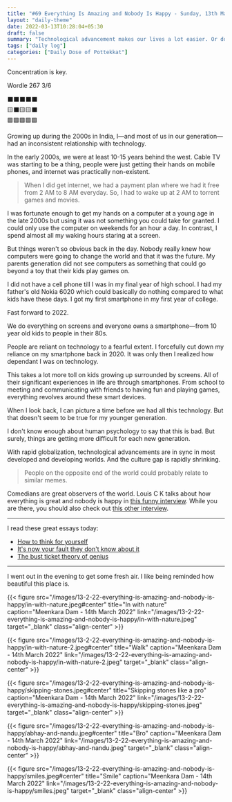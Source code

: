```yaml
---
title: "#69 Everything Is Amazing and Nobody Is Happy - Sunday, 13th March 2022"
layout: "daily-theme"
date: 2022-03-13T10:28:04+05:30
draft: false
summary: "Technological advancement makes our lives a lot easier. Or does it? Bonus: Photos from Meenkara Dam."
tags: ["daily log"]
categories: ["Daily Dose of Pottekkat"]
---
```


Concentration is key.

Wordle 267 3/6

⬛⬛⬛⬛⬛\
🟨⬛🟨🟨⬛\
🟩🟩🟩🟩🟩

Growing up during the 2000s in India, I—and most of us in our generation—had an inconsistent relationship with technology.

In the early 2000s, we were at least 10-15 years behind the west. Cable TV was starting to be a thing, people were just getting their hands on mobile phones, and internet was practically non-existent.

> When I did get internet, we had a payment plan where we had it free from 2 AM to 8 AM everyday. So, I had to wake up at 2 AM to torrent games and movies.

I was fortunate enough to get my hands on a computer at a young age in the late 2000s but using it was not something you could take for granted. I could only use the computer on weekends for an hour a day. In contrast, I spend almost all my waking hours staring at a screen.

But things weren't so obvious back in the day. Nobody really knew how computers were going to change the world and that it was the future. My parents generation did not see computers as something that could go beyond a toy that their kids play games on.

I did not have a cell phone till I was in my final year of high school. I had my father's old Nokia 6020 which could basically do nothing compared to what kids have these days. I got my first smartphone in my first year of college.

Fast forward to 2022.

We do everything on screens and everyone owns a smartphone—from 10 year old kids to people in their 80s.

People are reliant on technology to a fearful extent. I forcefully cut down my reliance on my smartphone back in 2020. It was only then I realized how dependant I was on technology.

This takes a lot more toll on kids growing up surrounded by screens. All of their significant experiences in life are through smartphones. From school to meeting and communicating with friends to having fun and playing games, everything revolves around these smart devices.

When I look back, I can picture a time before we had all this technology. But that doesn't seem to be true for my younger generation.

I don't know enough about human psychology to say that this is bad. But surely, things are getting more difficult for each new generation.

With rapid globalization, technological advancements are in sync in most developed and developing worlds. And the culture gap is rapidly shrinking.

> People on the opposite end of the world could probably relate to similar memes.

Comedians are great observers of the world. Louis C K talks about how everything is great and nobody is happy in [this funny interview](https://www.youtube.com/watch?v=PdFB7q89_3U). While you are there, you should also check out [this other interview](https://www.youtube.com/watch?v=5HbYScltf1c).

---

I read these great essays today:

- [How to think for yourself](http://paulgraham.com/think.html)
- [It\'s now your fault they don\'t know about it](https://rachelbythebay.com/w/2022/03/02/wrong/)
- [The bust ticket theory of genius](http://paulgraham.com/genius.html)

---

I went out in the evening to get some fresh air. I like being reminded how beautiful this place is.

{{< figure src="/images/13-2-22-everything-is-amazing-and-nobody-is-happy/in-with-nature.jpeg#center" title="In with nature" caption="Meenkara Dam - 14th March 2022" link="/images/13-2-22-everything-is-amazing-and-nobody-is-happy/in-with-nature.jpeg" target="_blank" class="align-center" >}}

{{< figure src="/images/13-2-22-everything-is-amazing-and-nobody-is-happy/in-with-nature-2.jpeg#center" title="Walk" caption="Meenkara Dam - 14th March 2022" link="/images/13-2-22-everything-is-amazing-and-nobody-is-happy/in-with-nature-2.jpeg" target="_blank" class="align-center" >}}

{{< figure src="/images/13-2-22-everything-is-amazing-and-nobody-is-happy/skipping-stones.jpeg#center" title="Skipping stones like a pro" caption="Meenkara Dam - 14th March 2022" link="/images/13-2-22-everything-is-amazing-and-nobody-is-happy/skipping-stones.jpeg" target="_blank" class="align-center" >}}

{{< figure src="/images/13-2-22-everything-is-amazing-and-nobody-is-happy/abhay-and-nandu.jpeg#center" title="Bro" caption="Meenkara Dam - 14th March 2022" link="/images/13-2-22-everything-is-amazing-and-nobody-is-happy/abhay-and-nandu.jpeg" target="_blank" class="align-center" >}}

{{< figure src="/images/13-2-22-everything-is-amazing-and-nobody-is-happy/smiles.jpeg#center" title="Smile" caption="Meenkara Dam - 14th March 2022" link="/images/13-2-22-everything-is-amazing-and-nobody-is-happy/smiles.jpeg" target="_blank" class="align-center" >}}
